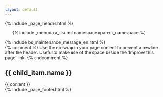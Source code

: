 ```yaml
---
layout: default
---
```


{% include _page_header.html %}

<div class="container-fluid">
  <div class="row">
    <div id="sidebar_nav" role="navigation" class="col-sm-3 col-md-2 sidebar">
      <ul class="nav nav-sidebar list-group">
        {% include _menudata_list.md namespace=parent_namespace %}
      </ul>
    </div>
    <div role="main" class="col-sm-9 col-md-10 main">
    {% include bs_maintenance_message_en.html %}
      <div class="inner">
        <section id="main_content">
          {% comment %}
            Use the no-wrap in your page content to prevent a newline after the header.
            Useful to make use of the space beside the 'Improve this page' link.
          {% endcomment %}
          <h2 {% if page.no-wrap == true %}style="display: inline-block;"{% endif %}><a id="canfar-beta" class="anchor" href="#canfar-beta" aria-hidden="true">
                <span aria-hidden="true" class="octicon octicon-link"></span></a>{{ child_item.name }}</h2>
          {{ content }}
        </section>
      </div>
    </div>
  </div>
</div>
{% include _page_footer.html %}
